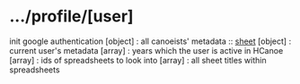 # .../profile/[user] 

init google authentication
[object] : all canoeists' metadata :: [sheet](meta)
[object] : current user's metadata
[array] : years which the user is active in HCanoe
[array] : ids of spreadsheets to look into
[array] : all sheet titles within spreadsheets


